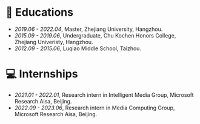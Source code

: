 
# 📖 Educations
- *2019.06 - 2022.04*, Master, Zhejiang University, Hangzhou.
- *2015.09 - 2019.06*, Undergraduate, Chu Kochen Honors College, Zhejiang Univeristy, Hangzhou.
- *2012.09 - 2015.06*, Luqiao Middle School, Taizhou.


# 💻 Internships
- *2021.01 - 2022.01*, Research intern in Intelligent Media Group, Microsoft Research Aisa, Beijing.
- *2022.09 - 2023.06*, Research intern in Media Computing Group, Microsoft Research Aisa, Beijing.

